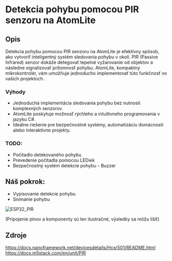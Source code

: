 <h1>Detekcia pohybu pomocou PIR senzoru na AtomLite</h1>

## Opis

Detekcia pohybu pomocou PIR senzoru na AtomLite je efektívny spôsob, ako vytvoriť inteligentný systém sledovania pohybu v okolí. PIR (Passive Infrared) senzor dokáže detegovať tepelné vyžarovanie od objektov a následne signalizovať prítomnosť pohybu. AtomLite, kompaktný mikrokontrolér, vám umožňuje jednoducho implementovať túto funkčnosť vo vašich projektoch.

### Výhody

<ul>
<li>Jednoduchá implementácia sledovania pohybu bez nutnosti komplexných senzorov. </li>
<li>AtomLite poskytuje možnosť rýchleho a intuitívneho programovania v jazyku C#. </li>
<li>Ideálne riešenie pre bezpečnostné systémy, automatizáciu domácností alebo interaktívne projekty.</li>
</ul>

### TODO:

<ul>
<li>Počítadlo detekovaného pohybu</li>
<li>Prevedenie počítadla pomocou LEDiek</li>
<li>Bezpečnostný systém detekcie pohybu - Buzzer</li>
</ul>

## Náš pokrok:   

<ul>
<li>Vypisovanie detekcie pohybu</li>
<li>Snímanie pohybu</li>
</ul>

![ESP32_PIR](https://github.com/romankiss/R-IoT/assets/121643952/05ad8657-7359-4041-8e8c-0e92f9b83693)


(Pripojenie pinov a komponenty sú len ilustračné, výsledky sa môžu líšiť)


## Zdroje
https://docs.nanoframework.net/devicesdetails/Hcsr501/README.html  
https://docs.m5stack.com/en/unit/PIR

